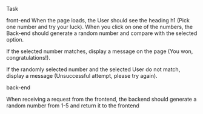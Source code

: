 Task

front-end
When the page loads, the User should see the heading h1 (Pick one number and try your luck). When you click on one of the numbers, the Back-end should generate a random number and compare with the selected option.

If the selected number matches, display a message on the page (You won, congratulations!).

If the randomly selected number and the selected User do not match, display a message
(Unsuccessful attempt, please try again).


back-end
 
When receiving a request from the frontend, the backend should generate a random number from 1-5 and return it to the frontend

